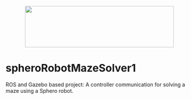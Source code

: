 <p align="center">
  <img width="400" height="112,46 " src="https://user-images.githubusercontent.com/40801473/43039136-feddd396-8d1e-11e8-96e3-6468fd74a2ae.png">
</p>

# spheroRobotMazeSolver1
ROS and Gazebo based project: A controller communication for solving a maze using a Sphero robot.
